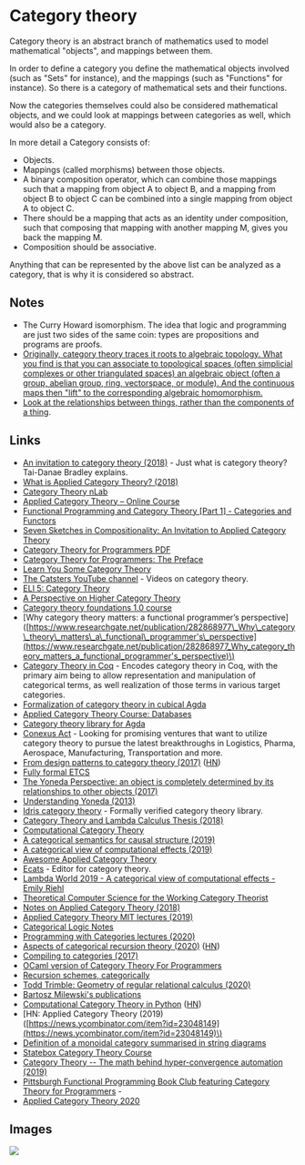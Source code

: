 # Category theory

Category theory is an abstract branch of mathematics used to model mathematical "objects", and mappings between them.

In order to define a category you define the mathematical objects involved \(such as "Sets" for instance\), and the mappings \(such as "Functions" for instance\). So there is a category of mathematical sets and their functions.

Now the categories themselves could also be considered mathematical objects, and we could look at mappings between categories as well, which would also be a category.

In more detail a Category consists of:

* Objects.
* Mappings \(called morphisms\) between those objects.
* A binary composition operator, which can combine those mappings such that a mapping from object A to object B, and a mapping from object B to object C can be combined into a single mapping from object A to object C.
* There should be a mapping that acts as an identity under composition, such that composing that mapping with another mapping M, gives you back the mapping M.
* Composition should be associative.

Anything that can be represented by the above list can be analyzed as a category, that is why it is considered so abstract.

## Notes

* The Curry Howard isomorphism. The idea that logic and programming are just two sides of the same coin: types are propositions and programs are proofs.
* [Originally, category theory traces it roots to algebraic topology. What you find is that you can associate to topological spaces \(often simplicial complexes or other triangulated spaces\) an algebraic object \(often a group, abelian group, ring, vectorspace, or module\). And the continuous maps then "lift" to the corresponding algebraic homomorphism.](https://www.reddit.com/r/math/comments/5z5tqg/what_are_you_working_on/dew677u/)
* [Look at the relationships between things, rather than the components of a thing](https://www.reddit.com/r/explainlikeimfive/comments/8rsvqw/eli5_what_is_category_theory/).

## Links

* [An invitation to category theory \(2018\)](http://chalkdustmagazine.com/features/an-invitation-to-category-theory/) - Just what is category theory? Tai-Danae Bradley explains.
* [What is Applied Category Theory? \(2018\)](https://arxiv.org/abs/1809.05923)
* [Category Theory nLab](https://ncatlab.org/nlab/show/category+theory)
* [Applied Category Theory – Online Course](https://johncarlosbaez.wordpress.com/2018/03/26/seven-sketches-in-compositionality/)
* [Functional Programming and Category Theory \[Part 1\] - Categories and Functors](http://nikgrozev.com/2016/03/14/functional-programming-and-category-theory-part-1-categories-and-functors/)
* [Seven Sketches in Compositionality: An Invitation to Applied Category Theory](http://math.mit.edu/~dspivak/teaching/sp18/)
* [Category Theory for Programmers PDF](https://github.com/hmemcpy/milewski-ctfp-pdf)
* [Category Theory for Programmers: The Preface](https://bartoszmilewski.com/2014/10/28/category-theory-for-programmers-the-preface/)
* [Learn You Some Category Theory](https://jozefg.bitbucket.io/posts/2013-10-22-category-theory-in-haskell.html)
* [The Catsters YouTube channel](https://www.youtube.com/user/TheCatsters) - Videos on category theory.
* [ELI 5: Category Theory](https://www.reddit.com/r/explainlikeimfive/comments/8rsvqw/eli5_what_is_category_theory/)
* [A Perspective on Higher Category Theory](https://golem.ph.utexas.edu/category/2010/03/a_perspective_on_higher_catego.html)
* [Category theory foundations 1.0 course](https://www.youtube.com/watch?v=BF6kHD1DAeU&list=PLGCr8P_YncjVjwAxrifKgcQYtbZ3zuPlb)
* \[Why category theory matters: a functional programmer’s perspective\]\([https://www.researchgate.net/publication/282868977\_Why\_category\_theory\_matters\_a\_functional\_programmer's\_perspective](https://www.researchgate.net/publication/282868977_Why_category_theory_matters_a_functional_programmer's_perspective)\)
* [Category Theory in Coq](https://github.com/jwiegley/category-theory) - Encodes category theory in Coq, with the primary aim being to allow representation and manipulation of categorical terms, as well realization of those terms in various target categories.
* [Formalization of category theory in cubical Agda](https://github.com/fredefox/cat)
* [Applied Category Theory Course: Databases](https://johncarlosbaez.wordpress.com/2018/06/06/applied-category-theory-course-databases/)
* [Category theory library for Agda](https://github.com/jmchapman/categories)
* [Conexus Act](https://conexus.ai/ventures) - Looking for promising ventures that want to utilize category theory to pursue the latest breakthroughs in Logistics, Pharma, Aerospace, Manufacturing, Transportation and more.
* [From design patterns to category theory \(2017\)](https://blog.ploeh.dk/2017/10/04/from-design-patterns-to-category-theory/) \([HN](https://news.ycombinator.com/item?id=20151055)\)
* [Fully formal ETCS](https://ncatlab.org/nlab/show/fully+formal+ETCS)
* [The Yoneda Perspective: an object is completely determined by its relationships to other objects \(2017\)](https://www.math3ma.com/blog/the-yoneda-lemma)
* [Understanding Yoneda \(2013\)](https://bartoszmilewski.com/2013/05/15/understanding-yoneda/)
* [Idris category theory](https://github.com/statebox/idris-ct) - Formally verified category theory library.
* [Category Theory and Lambda Calculus Thesis \(2018\)](https://mroman42.github.io/ctlc/ctlc.pdf)
* [Computational Category Theory](https://pdfs.semanticscholar.org/3f99/553ca06ce451c5b76479c96e191ad69f3e04.pdf)
* [A categorical semantics for causal structure \(2019\)](https://arxiv.org/pdf/1701.04732.pdf)
* [A categorical view of computational effects \(2019\)](http://www.math.jhu.edu/~eriehl/lambda.pdf)
* [Awesome Applied Category Theory](https://github.com/statebox/awesome-applied-ct)
* [Ecats](https://github.com/mbernat/ecats) - Editor for category theory.
* [Lambda World 2019 - A categorical view of computational effects - Emily Riehl](https://www.youtube.com/watch?v=Ssx2_JKpB3U)
* [Theoretical Computer Science for the Working Category Theorist](http://www.sci.brooklyn.cuny.edu/~noson/TCStext.html)
* [Notes on Applied Category Theory \(2018\)](https://www.math3ma.com/blog/notes-on-act)
* [Applied Category Theory MIT lectures \(2019\)](https://www.youtube.com/playlist?list=PLhgq-BqyZ7i5lOqOqqRiS0U5SwTmPpHQ5)
* [Categorical Logic Notes](https://github.com/awodey/CatLogNotes)
* [Programming with Categories lectures \(2020\)](https://www.youtube.com/watch?v=NUBEB9QlNCM)
* [Aspects of categorical recursion theory \(2020\)](https://arxiv.org/abs/2001.05778) \([HN](https://news.ycombinator.com/item?id=22083147)\)
* [Compiling to categories \(2017\)](http://conal.net/papers/compiling-to-categories/)
* [OCaml version of Category Theory For Programmers](https://github.com/ArulselvanMadhavan/ocaml-ctfp)
* [Recursion schemes, categorically](https://hackmd.io/@oli-kitty/recursion-schemes-categorically)
* [Todd Trimble: Geometry of regular relational calculus \(2020\)](https://www.youtube.com/watch?v=RonyrB0kLew)
* [Bartosz Milewski's publications](https://github.com/BartoszMilewski/Publications)
* [Computational Category Theory in Python](http://www.philipzucker.com/computational-category-theory-in-python-i-dictionaries-for-finset/) \([HN](https://news.ycombinator.com/item?id=23058551)\)
* \[HN: Applied Category Theory \(2019\)\([https://news.ycombinator.com/item?id=23048149](https://news.ycombinator.com/item?id=23048149)\)
* [Definition of a monoidal category summarised in string diagrams](https://twitter.com/NathanielVirgo/status/1262019641720832001)
* [Statebox Category Theory Course](https://training.statebox.org/)
* [Category Theory -- The math behind hyper-convergence automation \(2019\)](https://multix.sfo2.cdn.digitaloceanspaces.com/Category%20Theory%20TechBBQ.pdf)
* [Pittsburgh Functional Programming Book Club featuring Category Theory for Programmers](https://github.com/chiroptical/ctfp-book-club) -
* [Applied Category Theory 2020](https://act2020.mit.edu/)

## Images

![](https://i.imgur.com/4Qcz4tc.png)

